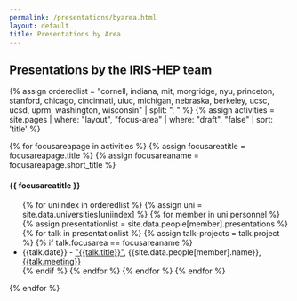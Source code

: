 ```yaml
---
permalink: /presentations/byarea.html
layout: default
title: Presentations by Area
---
```


<h2>Presentations by the IRIS-HEP team</h2>

{% assign orderedlist = "cornell, indiana, mit, morgridge, nyu, princeton, stanford, chicago, cincinnati, uiuc, michigan, nebraska, berkeley, ucsc, ucsd, uprm, washington, wisconsin" | split: ", " %}
{% assign activities = site.pages | where: "layout", "focus-area" | where: "draft", "false" | sort: 'title' %}

{% for focusareapage in activities %}
  {% assign focusareatitle = focusareapage.title %}
  {% assign focusareaname = focusareapage.short_title %}
  <h4>{{ focusareatitle }}</h4>
  <ul>
  {% for uniindex in orderedlist %}
    {% assign uni = site.data.universities[uniindex] %}
    {% for member in uni.personnel %}
      {% assign presentationlist = site.data.people[member].presentations %}
      {% for talk in presentationlist %}
        {% assign talk-projects = talk.project %}
        {% if talk.focusarea == focusareaname %}
          <li> {{talk.date}} - <a href="{{talk.url}}">"{{talk.title}}"</a>, {{site.data.people[member].name}}, <a href="{{talk.meetingurl}}">{{talk.meeting}}</a></li>
        {% endif %}
      {% endfor %}
    {% endfor %}
  {% endfor %}
  </ul>
{% endfor %}


